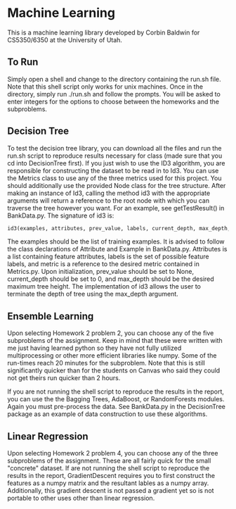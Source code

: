 # Machine Learning

This is a machine learning library developed by Corbin Baldwin for 
CS5350/6350 at the University of Utah.

## To Run
Simply open a shell and change to the directory containing the run.sh file. 
Note that this shell script only works for unix machines. Once in the directory,
simply run ./run.sh and follow the prompts. You will be asked to enter integers 
for the options to choose between the homeworks and the subproblems.

## Decision Tree
To test the decision tree library, you can download all the files and run 
the run.sh script to reproduce results necessary for class (made sure that 
you cd into DecisionTree first). If you just wish
to use the ID3 algorithm, you are responsible for constructing the 
dataset to be read in to Id3. You can use the Metrics class to use any of
the three metrics used for this project. You should additionally use the
provided Node class for the tree structure. After making an instance of Id3,
calling the method id3 with the appropriate arguments will return a 
reference to the root node with which you can traverse the tree however 
you want. For an example, see getTestResult() in BankData.py. The signature
of id3 is:     
```python
id3(examples, attributes, prev_value, labels, current_depth, max_depth, metric):
```
The examples should be the list of training examples. It is advised to 
follow the class declarations of Attribute and Example in BankData.py. 
Attributes is a list containing feature attributes, labels is the set of 
possible feature labels, and metric is a reference to the desired metric
contained in Metrics.py. Upon initialization, prev_value should be set to
None, current_depth should be set to 0, and max_depth should be the desired
maximum tree height. The implementation of id3 allows the user to terminate
the depth of tree using the max_depth argument.

## Ensemble Learning
Upon selecting Homework 2 problem 2, you can choose any of the five subproblems
of the assignment. Keep in mind that these were written with me just having 
learned python so they have not fully utilized multiprocessing or other more
efficient libraries like numpy. Some of the run-times reach 20 minutes for the
subproblem. Note that this is still significantly quicker than for the students
on Canvas who said they could not get theirs run quicker than 2 hours. 

If you are not running the shell script to reproduce the results in the report, 
you can use the the Bagging Trees, AdaBoost, or RandomForests modules. 
Again you must pre-process the data. See BankData.py in the DecisionTree package
as an example of data construction to use these algorithms. 

## Linear Regression
Upon selecting Homework 2 problem 4, you can choose any of the three subproblems
of the assignment. These are all fairly quick for the small "concrete" dataset. If
are not running the shell script to reproduce the results in the report, 
GradientDescent requires you to first construct the features as a numpy matrix and
the resultant lables as a numpy array. Additionally, this gradient descent is not
passed a gradient yet so is not portable to other uses other than linear regression.


